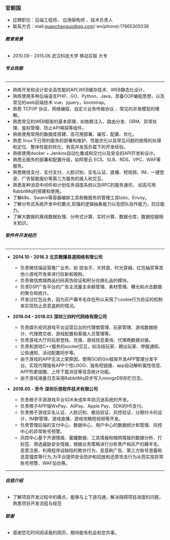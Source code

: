 ### **官朝国**
- 应聘职位：后端工程师、 应用架构师 、技术负责人
- 联系方式：mail:guanchaoguo@qq.com/ wx(phone):17665305038

###### **教育背景**
- 2010.09 - 2015.06  武汉科技大学	 移动互联	大专

###### **专业技能**
 ---
-  熟练开发和设计安全高性能的API,WEB缓存技术、WEB静态化设计。
-  熟练使用多种后端语言PHP、GO、Python、Java，具备OOP编程思想，以及常见的web前端技术 vue、jquery，bootstrap。
-  熟悉 TCP/IP 协议、网络编程、自定义业务传输协议 、常见的并发模型的理解。
-  熟悉常见的WEB框架的基本原理，如依赖注入、路由分发、ORM、异常处理、鉴权管理、防止API嗅探等组件。
-  熟练使用常用的数据库搭建、高可用部署、编写、配置、优化。
-  熟悉 linux下日常的服务的部署和维护、性能优化以及常见问题的故障的处理和定位、整体性能的优化、有高并发高负载下的开发经验。
-  熟练使用docker + Jenkins自动化集成和交付以及安全的API开发和设计。
-  熟悉云服务的部署和配置升级，如阿里云 ECS、SLB、RDS、VPC、WAF等服务。
-  熟悉微信支付、支付支付、人脸识别、实名认证、直播、短视频、IM、一键登录、广告智能报价等第三方服务的接入和交互。
-  熟悉各种消息中间件和计划任务调度系统以及RPC的服务通讯， 如高可用RabbitMq的搭建和使用。
-  了解k8s、Swarm等容器编排工具和微服务的管理工具Istio、Envoy。
-  了解分布式系统开发中的要点,较强的逻辑抽象能力以及团队协作能力，抗压能力。
-  了解大数据的离线数据处理、分布式计算、实时计算、数据仓库、数据挖掘相关知识。


###### **软件件开发经历**
---
 - **2014.10 - 2016.3**      **北京微播易道网络有限公司**
    - 负责微信端运营推广业务，如 捉虫子、大转盘、时光穿越、红包抽奖等其他小游戏开发来进行拉新和吸粉。
    - 负责微信商城商品扫码真伪验证和积分兑换礼品的模块。
    -  负责DSP广告平台的广告主流量主余额管理、素材管理、曝光和点击数据的聚合和统计。
    -  开发过红包业务，因为灰产薅羊毛存在所以采用了cookie行为验证的机制来实现防止恶意盗刷的情况。

 - **2016.04 - 2018.03**      **深圳三四时代网络有限公司**
    - 负责娱乐视讯游戏平台运营后台的代理商管理、玩家管理、游戏数据统计、代理商交收、游戏配置和客服人员管理等。
    - 负责游戏大厅的玩家登陆、充值、游戏信息查询、代理商数据对接。
    -  负责和游戏C++服务的socket交互，如冻结玩家、踢出玩家、停服通知、公告通知、活动配置同步等。
    - 由于游戏的APP无法上架原因，使用GO的Gin框架开发APP管理分发平台。实现代理独有APP个性LOGO、独有短链接、app自动解析属性信息、APP热更提醒、上传下载浏览等信息统计功能。
    - 由于游戏海量日志采用RabbitMq异步写入mongoDB存贮日志。
   
 - **2018.05 - 至今**      **深圳乐信软件技术有限公司**
    - 负责橙子手游游戏平台SDK未成年年防沉迷系统的开发。
    - 负责橙子APP端WxPay、AliPay、Apple Pay、SDK的H5支付。
    - 负责橙子游戏实名认证、人脸识别、极验验证、风控验证、分期付卡的设计、IM群管理、游戏直播、游戏攻略短视频等开发。
    - 负责管理后端的支付中心、数据中心、用户中心的数据统计和管理、风控中心的异常账号预警。
    - 风控中心基于开源情报、蜜罐数据、工具情报和暗网情报的数据分析、打标签、筛选威胁安全情报，根据业务策略进行分析黑产和灰产的薅羊毛、恶意注册、利用程序设缺陷的欺诈行为、恶意刷广告、第三方账号泄露和恶意撞库等行为,为平台提供安全防护和回放和还原攻击行为从而实现异常账号预警、WAF加白等。    
---
###### **自我介绍**
-  了解项目开发过程中的痛点，能够与上下游沟通，解决阻碍项目进度的问题，熟悉项目开发流程与规范

###### **致谢**
-  感谢您花时间阅读我的简历，期待能有机会和您共事。
